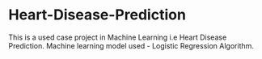 # Heart-Disease-Prediction
This is a used case project in Machine Learning i.e Heart Disease Prediction. Machine learning model used - Logistic Regression Algorithm.
